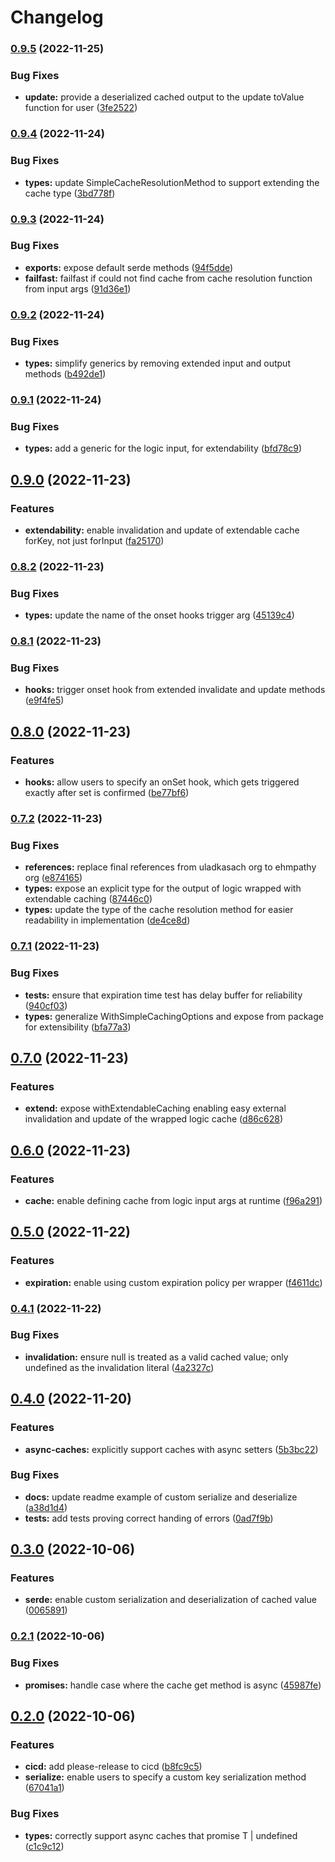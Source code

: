 # Changelog

### [0.9.5](https://www.github.com/ehmpathy/with-simple-caching/compare/v0.9.4...v0.9.5) (2022-11-25)


### Bug Fixes

* **update:** provide a deserialized cached output to the update toValue function for user ([3fe2522](https://www.github.com/ehmpathy/with-simple-caching/commit/3fe2522654bb96d7f7b5e9113c45edf1889f272e))

### [0.9.4](https://www.github.com/ehmpathy/with-simple-caching/compare/v0.9.3...v0.9.4) (2022-11-24)


### Bug Fixes

* **types:** update SimpleCacheResolutionMethod to support extending the cache type ([3bd778f](https://www.github.com/ehmpathy/with-simple-caching/commit/3bd778fa81bf45c66904e09f6afa5adaa04c6bbd))

### [0.9.3](https://www.github.com/ehmpathy/with-simple-caching/compare/v0.9.2...v0.9.3) (2022-11-24)


### Bug Fixes

* **exports:** expose default serde methods ([94f5dde](https://www.github.com/ehmpathy/with-simple-caching/commit/94f5dde87bb36d7d77845919b86b8ae0fc80f3fc))
* **failfast:** failfast if could not find cache from cache resolution function from input args ([91d36e1](https://www.github.com/ehmpathy/with-simple-caching/commit/91d36e10b0d2316287e4cb8d218bfa8886f25ab2))

### [0.9.2](https://www.github.com/ehmpathy/with-simple-caching/compare/v0.9.1...v0.9.2) (2022-11-24)


### Bug Fixes

* **types:** simplify generics by removing extended input and output methods ([b492de1](https://www.github.com/ehmpathy/with-simple-caching/commit/b492de1625f5e8d5b0a18499ffe823d55696886c))

### [0.9.1](https://www.github.com/ehmpathy/with-simple-caching/compare/v0.9.0...v0.9.1) (2022-11-24)


### Bug Fixes

* **types:** add a generic for the logic input, for extendability ([bfd78c9](https://www.github.com/ehmpathy/with-simple-caching/commit/bfd78c9082fcb15b2d9e6bf85da16c364ed35de1))

## [0.9.0](https://www.github.com/ehmpathy/with-simple-caching/compare/v0.8.2...v0.9.0) (2022-11-23)


### Features

* **extendability:** enable invalidation and update of extendable cache forKey, not just forInput ([fa25170](https://www.github.com/ehmpathy/with-simple-caching/commit/fa25170f31e24174d955f97a6653a742c0ff7b7c))

### [0.8.2](https://www.github.com/ehmpathy/with-simple-caching/compare/v0.8.1...v0.8.2) (2022-11-23)


### Bug Fixes

* **types:** update the name of the onset hooks trigger arg ([45139c4](https://www.github.com/ehmpathy/with-simple-caching/commit/45139c4e67d17defbbd5e3e0e09d693777b7a7cb))

### [0.8.1](https://www.github.com/ehmpathy/with-simple-caching/compare/v0.8.0...v0.8.1) (2022-11-23)


### Bug Fixes

* **hooks:** trigger onset hook from extended invalidate and update methods ([e9f4fe5](https://www.github.com/ehmpathy/with-simple-caching/commit/e9f4fe5f3d33889525c548b05674fcf912fd93b7))

## [0.8.0](https://www.github.com/ehmpathy/with-simple-caching/compare/v0.7.2...v0.8.0) (2022-11-23)


### Features

* **hooks:** allow users to specify an onSet hook, which gets triggered exactly after set is confirmed ([be77bf6](https://www.github.com/ehmpathy/with-simple-caching/commit/be77bf62c2bb6a0a39cf2562b87e3869c88693f1))

### [0.7.2](https://www.github.com/ehmpathy/with-simple-caching/compare/v0.7.1...v0.7.2) (2022-11-23)


### Bug Fixes

* **references:** replace final references from uladkasach org to ehmpathy org ([e874165](https://www.github.com/ehmpathy/with-simple-caching/commit/e87416573c8562474254036aa15852eb727047a9))
* **types:** expose an explicit type for the output of logic wrapped with extendable caching ([87446c0](https://www.github.com/ehmpathy/with-simple-caching/commit/87446c0fbf1696aaa54ec2c08811218888644946))
* **types:** update the type of the cache resolution method for easier readability in implementation ([de4ce8d](https://www.github.com/ehmpathy/with-simple-caching/commit/de4ce8d833894e336ce4fd60cae87384a0fb42d4))

### [0.7.1](https://www.github.com/ehmpathy/with-simple-caching/compare/v0.7.0...v0.7.1) (2022-11-23)


### Bug Fixes

* **tests:** ensure that expiration time test has delay buffer for reliability ([940cf03](https://www.github.com/ehmpathy/with-simple-caching/commit/940cf0343af6f0098e6d1935d2583b7e45643fd2))
* **types:** generalize WithSimpleCachingOptions and expose from package for extensibility ([bfa77a3](https://www.github.com/ehmpathy/with-simple-caching/commit/bfa77a3e2a0dfa3bdf5cc86c922810750b8c832e))

## [0.7.0](https://www.github.com/ehmpathy/with-simple-caching/compare/v0.6.0...v0.7.0) (2022-11-23)


### Features

* **extend:** expose withExtendableCaching enabling easy external invalidation and update of the wrapped logic cache ([d86c628](https://www.github.com/ehmpathy/with-simple-caching/commit/d86c628ceaf0fe995faf692cae18f73295fda397))

## [0.6.0](https://www.github.com/ehmpathy/with-simple-caching/compare/v0.5.0...v0.6.0) (2022-11-23)


### Features

* **cache:** enable defining cache from logic input args at runtime ([f96a291](https://www.github.com/ehmpathy/with-simple-caching/commit/f96a29146843e4ac6f987167532777a1ee9b9c9a))

## [0.5.0](https://www.github.com/ehmpathy/with-simple-caching/compare/v0.4.1...v0.5.0) (2022-11-22)


### Features

* **expiration:** enable using custom expiration policy per wrapper ([f4611dc](https://www.github.com/ehmpathy/with-simple-caching/commit/f4611dc4ad29f9f8941772a201d9500b0f537c0e))

### [0.4.1](https://www.github.com/ehmpathy/with-simple-caching/compare/v0.4.0...v0.4.1) (2022-11-22)


### Bug Fixes

* **invalidation:** ensure null is treated as a valid cached value; only undefined as the invalidation literal ([4a2327c](https://www.github.com/ehmpathy/with-simple-caching/commit/4a2327c5cfb40093ecf121c04e9980501fc26ee7))

## [0.4.0](https://www.github.com/ehmpathy/with-simple-caching/compare/v0.3.0...v0.4.0) (2022-11-20)


### Features

* **async-caches:** explicitly support caches with async setters ([5b3bc22](https://www.github.com/ehmpathy/with-simple-caching/commit/5b3bc226728ff0be117953a15dcb2a9e84ff2c18))


### Bug Fixes

* **docs:** update readme example of custom serialize and deserialize ([a38d1d4](https://www.github.com/ehmpathy/with-simple-caching/commit/a38d1d4419dbd02ae7ee6e5a31bfe860ff179cc7))
* **tests:** add tests proving correct handing of errors ([0ad7f9b](https://www.github.com/ehmpathy/with-simple-caching/commit/0ad7f9b6fb6241933549361b17e401e58e6fcac5))

## [0.3.0](https://www.github.com/ehmpathy/with-simple-caching/compare/v0.2.1...v0.3.0) (2022-10-06)


### Features

* **serde:** enable custom serialization and deserialization of cached value ([0065891](https://www.github.com/ehmpathy/with-simple-caching/commit/00658914abadc1172a285c17e31ac66427f91fe6))

### [0.2.1](https://www.github.com/ehmpathy/with-simple-caching/compare/v0.2.0...v0.2.1) (2022-10-06)


### Bug Fixes

* **promises:** handle case where the cache get method is async ([45987fe](https://www.github.com/ehmpathy/with-simple-caching/commit/45987fee32d1233dd4d9da01386b5bb6be2ca7f4))

## [0.2.0](https://www.github.com/ehmpathy/with-simple-caching/compare/v0.1.3...v0.2.0) (2022-10-06)


### Features

* **cicd:** add please-release to cicd ([b8fc9c5](https://www.github.com/ehmpathy/with-simple-caching/commit/b8fc9c5a7b5a7fa485e59978cd97b605a3ade41b))
* **serialize:** enable users to specify a custom key serialization method ([67041a1](https://www.github.com/ehmpathy/with-simple-caching/commit/67041a1c7508d23b90c0835ea4f10bffe4a94e66))


### Bug Fixes

* **types:** correctly support async caches that promise T | undefined ([c1c9c12](https://www.github.com/ehmpathy/with-simple-caching/commit/c1c9c120e7c63c37d98a04f4e3f17d9227d03573))
